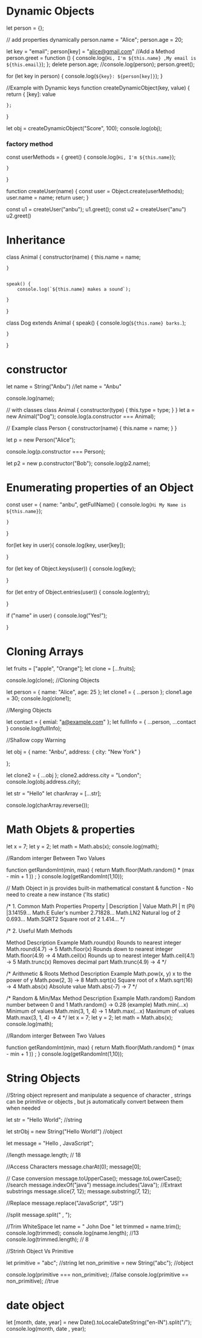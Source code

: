 # Dynamic Objects
let person = {};

// add properties dynamically
person.name = "Alice";
person.age = 20;

let key = "email";
person[key] = "alice@gmail.com"
//Add a Method
person.greet = function () {
  console.log(`Hi, I'm ${this.name} ,My email is  ${this.email}`);
};
delete person.age;
//console.log(person);
person.greet();

for (let key in person) {
  console.log(`${key}: ${person[key]}`);
}

//Example with Dynamic keys 
function createDynamicObject(key, value) {
    return {
        [key]: value

    };

}

let obj = createDynamicObject("Score", 100);
console.log(obj);

###  factory method 
const userMethods = {
    greet() {
        console.log(`Hi, I'm ${this.name}`);
        
    }
}

function createUser(name) {
    const user = Object.create(userMethods);
    user.name = name;
    return user;
}

const u1 = createUser("anbu");
u1.greet();
const u2 = createUser("anu")
u2.greet()

# Inheritance 
class Animal {
    constructor(name) {
        this.name = name;
    
    }


    speak() {
        console.log(`${this.name} makes a sound`);
    
    }
}

class Dog extends Animal {
    speak() {
        console.log(`${this.name} barks.`);
        
    }
}

# constructor
let name = String("Anbu")
//let name = "Anbu"

console.log(name);

// with classes 
class Animal {
    constructor(type) {
        this.type = type;
    }
}
let a = new Animal("Dog");
console.log(a.constructor === Animal);


// Example 
class Person {
    constructor(name) {
        this.name = name;
    }
}

let p = new Person("Alice");

console.log(p.constructor === Person); 

let p2 = new p.constructor("Bob");
console.log(p2.name);

# Enumerating properties of an Object
const user = {
    name: "anbu",
    getFullName() {
        console.log(`Hi My Name is ${this.name}`);
        
    }
}



for(let key in user){
    console.log(key, user[key]);
    
}

for (let key of Object.keys(user)) {
    console.log(key);
    
}

for (let entry of Object.entries(user)) {
    console.log(entry);
    
} 

if ("name" in user) {
    console.log("Yes!");
    
}

 # Cloning Arrays 
let fruits = ["apple", "Orange"];
let clone = [...fruits];

console.log(clone);
//Cloning Objects 

let person = { name: "Alice", age: 25 };
let clone1 = { ...person };
clone1.age = 30;
console.log(clone1);

//Merging Objects

let contact = { emial: "a@example.com" };
let fullInfo = { ...person, ...contact }
console.log(fullInfo);
 
//Shallow copy Warning 

let obj = {
    name: "Anbu",
    address: {
        city: "New York"
    }
    
};

let clone2 = { ...obj };
clone2.address.city = "London";
console.log(obj.address.city);

let str = "Hello"
let charArray = [...str];

console.log(charArray.reverse());

# Math Objets & properties 
let x = 7;
let y = 2;
let math = Math.abs(x);
console.log(math);

//Random interger Between Two Values

function getRandomInt(min, max) {
    return Math.floor(Math.random() * (max - min + 1 )) ;
}
console.log(getRandomInt(1,10));

// Math Object in js provides built-in mathematical constant & function - No need to create a new instance ('Its static)

/* 1. 
Common Math Properties
Property | 	Description	 | Value
Math.PI  |	π (Pi)	|3.14159...
Math.E	Euler's number	2.71828...
Math.LN2	Natural log of 2	0.693...
Math.SQRT2	Square root of 2	1.414... */

/* 2. 
Useful Math Methods

Method	Description	Example
Math.round(x)	Rounds to nearest integer	Math.round(4.7) → 5
Math.floor(x)	Rounds down to nearest integer	Math.floor(4.9) → 4
Math.ceil(x)	Rounds up to nearest integer	Math.ceil(4.1) → 5
Math.trunc(x)	Removes decimal part	Math.trunc(4.9) → 4 */

/*
 Arithmetic & Roots
Method	Description	Example
Math.pow(x, y)	x to the power of y	Math.pow(2, 3) → 8
Math.sqrt(x)	Square root of x	Math.sqrt(16) → 4
Math.abs(x)	Absolute value	Math.abs(-7) → 7 */

/* 
Random & Min/Max
Method	Description	Example
Math.random()	Random number between 0 and 1	Math.random() → 0.28 (example)
Math.min(...x)	Minimum of values	Math.min(3, 1, 4) → 1
Math.max(...x)	Maximum of values	Math.max(3, 1, 4) → 4 */
let x = 7;
let y = 2;
let math = Math.abs(x);
console.log(math);

//Random interger Between Two Values

function getRandomInt(min, max) {
    return Math.floor(Math.random() * (max - min + 1 )) ;
}
console.log(getRandomInt(1,10));

# String Objects
//String object represent and manipulate a sequence of character , strings can be primitive or objects , but js automatically convert between them when needed

let str = "Hello World"; //string

let strObj = new String("Hello World!") //object

let message = "Hello , JavaScript";

//length 
message.length; // 18

//Access Characters
message.charAt(0);
message[0];

// Case conversion
message.toUpperCase();
message.toLowerCase();
//search 
message.indexOf("java")
message.includes("Java");
//Extraxt substrings
message.slice(7, 12);
message.substring(7, 12);

//Replace
message.replace("JavaScript", "JS!")

//split 
message.split(" , ");

//Trim WhiteSpace 
let name = "   John Doe  "
let trimmed = name.trim();
console.log(trimmed);
console.log(name.length); //13
console.log(trimmed.length); // 8


//Strinh Object Vs Primitive

let primitive = "abc"; //string
let non_primitive = new String("abc"); //object

console.log(primitive === non_primitive); //false
console.log(primitive == non_primitive); //true



# date object
let [month, date, year] = new Date().toLocaleDateString("en-IN").split("/");
console.log(month, date , year);
